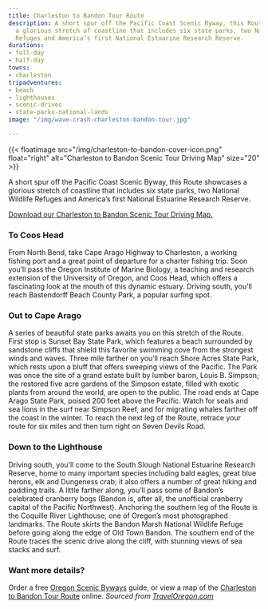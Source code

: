 ```yaml
---
title: Charleston to Bandon Tour Route
description: A short spur off the Pacific Coast Scenic Byway, this Route showcases
  a glorious stretch of coastline that includes six state parks, two National Wildlife
  Refuges and America’s first National Estuarine Research Reserve.
durations:
- full-day
- half-day
towns:
- charleston
tripadventures:
- beach
- lighthouses
- scenic-drives
- state-parks-national-lands
image: "/img/wave-crash-charleston-bandon-tour.jpg"

---
```

{{< floatimage src="/img/charleston-to-bandon-cover-icon.png" float="right" alt="Charleston to Bandon Scenic Tour Driving Map" size="20" >}} 

A short spur off the Pacific Coast Scenic Byway, this Route showcases a glorious stretch of coastline that includes six state parks, two National Wildlife Refuges and America’s first National Estuarine Research Reserve.

[Download our Charleston to Bandon Scenic Tour Driving Map.](/img/charleston-to-bandon-map.pdf "charleston-to-bandon-map.pdf")

<div class="clearfix margin-10px-top"></div>

### To Coos Head

From North Bend, take Cape Arago Highway to Charleston, a working fishing port and a great point of departure for a charter fishing trip. Soon you’ll pass the Oregon Institute of Marine Biology, a teaching and research extension of the University of Oregon, and Coos Head, which offers a fascinating look at the mouth of this dynamic estuary. Driving south, you’ll reach Bastendorff Beach County Park, a popular surfing spot.

### Out to Cape Arago

A series of beautiful state parks awaits you on this stretch of the Route. First stop is Sunset Bay State Park, which features a beach surrounded by sandstone cliffs that shield this favorite swimming cove from the strongest winds and waves. Three mile farther on you’ll reach Shore Acres State Park, which rests upon a bluff that offers sweeping views of the Pacific. The Park was once the site of a grand estate built by lumber baron, Louis B. Simpson; the restored five acre gardens of the Simpson estate, filled with exotic plants from around the world, are open to the public. The road ends at Cape Arago State Park, poised 200 feet above the Pacific. Watch for seals and sea lions in the surf near Simpson Reef, and for migrating whales farther off the coast in the winter. To reach the next leg of the Route, retrace your route for six miles and then turn right on Seven Devils Road.

### Down to the Lighthouse

Driving south, you’ll come to the South Slough National Estuarine Research Reserve, home to many important species including bald eagles, great blue herons, elk and Dungeness crab; it also offers a number of great hiking and paddling trails. A little farther along, you’ll pass some of Bandon’s celebrated cranberry bogs (Bandon is, after all, the unofficial cranberry capital of the Pacific Northwest). Anchoring the southern leg of the Route is the Coquille River Lighthouse, one of Oregon’s most photographed landmarks. The Route skirts the Bandon Marsh National Wildlife Refuge before going along the edge of Old Town Bandon. The southern end of the Route traces the scenic drive along the cliff, with stunning views of sea stacks and surf.

### Want more details?

Order a free <a href="https://traveloregon.com/travel-guides/" target="_blank"> Oregon Scenic Byways</a> guide, or view a map of the <a href="http://www.journalgraphicsdigitalpublications.com/epubs/MEDIAMERICA/ScenicByWaysGuide2016/viewer/desktop/#page/58" target="_blank">Charleston to Bandon Tour Route</a> online. _Sourced from <a href="https://traveloregon.com/things-to-do/trip-ideas/scenic-drives/charleston-to-bandon-tour-route/" target="_blank">TravelOregon.com</a>_
